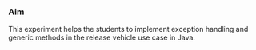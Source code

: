 ### Aim

This experiment helps the students to implement exception handling and generic methods in the release vehicle use case in Java.